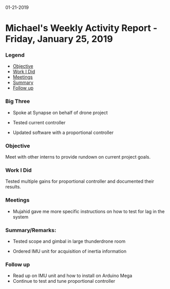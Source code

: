 01-21-2019
# Michael's Weekly Activity Report - Friday, January 25, 2019
### Legend
 - [Objective](#objective)
 - [Work I Did](#work-i-did)
 - [Meetings](#meetings)
 - [Summary](#summary)
 - [Follow up](#follow-up)

### Big Three

- Spoke at Synapse on behalf of drone project

- Tested current controller

- Updated software with a proportional controller

### Objective

Meet with other interns to provide rundown on current project goals.

### Work I Did

Tested multiple gains for proportional controller and documented their results.


### Meetings

  - Mujahid gave me more specific instructions on how to test for lag in the system


### Summary/Remarks:

- Tested scope and gimbal in large thunderdrone room

- Ordered IMU unit for acquisition of inertia information  


### Follow up

- Read up on IMU unit and how to install on Arduino Mega
- Continue to test and tune proportional controller
